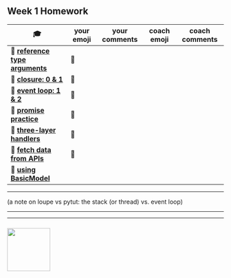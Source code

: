 ## Week 1 Homework

| :mortar_board: | your emoji | your comments | coach emoji | coach comments |
| --- | --- | --- | --- | --- |
| :egg: __[reference type arguments](./reference-type-args.md)__ |:green_heart: | | | |
| :egg: __[closure: 0 & 1](../exercises-closure)__ | :green_heart:| | | |
| :egg: __[event loop: 1 & 2](../exercises-event-loop)__ | :green_heart:| | | |
| :egg: __[promise practice](./promise-practice.md)__ |:green_heart: | | | | 
| :egg: __[three-layer handlers](./three-layer-handlers)__ |:green_heart: | | | |
| :hatching_chick: __[fetch data from APIs](./fetching-exercises)__ | :green_heart:| | | |
| :hatching_chick: __[using BasicModel](./using-BasicModel.html)__ | | | | |

---

(a note on loupe vs pytut: the stack (or thread) vs. event loop)

___
___
### <a href="https://hackyourfuture.be" target="_blank"><img src="https://pbs.twimg.com/profile_images/984474625009741824/Bs_qKx6-_400x400.jpg" width="100" height="100"></img></a>
